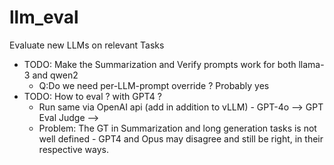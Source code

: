 # llm_eval
Evaluate new LLMs on relevant Tasks
* TODO: Make the Summarization and Verify prompts work for both llama-3 and qwen2
	* Q:Do we need per-LLM-prompt override ? Probably yes
* TODO: How to eval ? with GPT4 ? 
	* Run same via OpenAI api (add in addition to vLLM) - GPT-4o --> GPT Eval Judge --> 
	* Problem: The GT in Summarization and long generation tasks is not well defined - GPT4 and Opus may disagree and still be right, in their respective ways.
   
